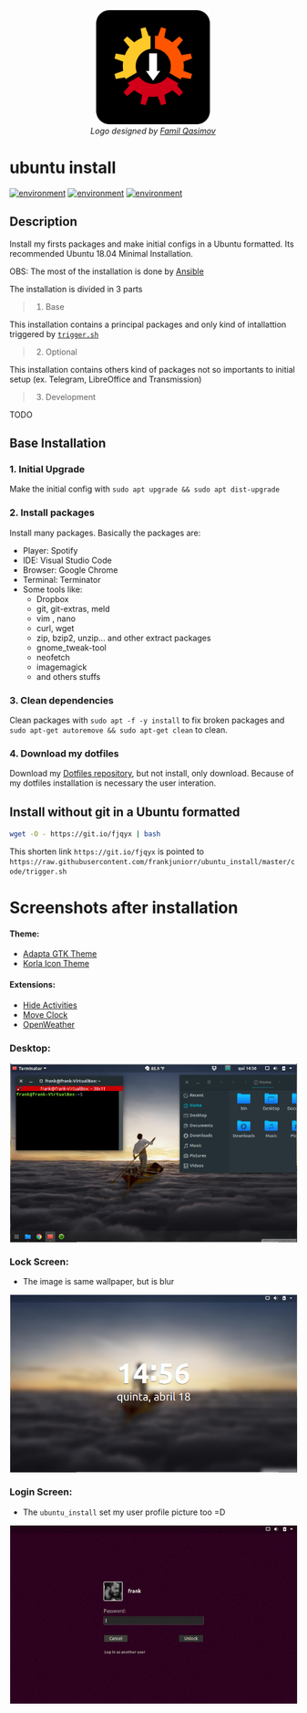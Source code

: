 <p align="center">
  <img src="logo/1024px.png" alt="ubuntu_install" height="200px">
  </br>
  <em> Logo designed by <a href="https://github.com/familqasimov">Famil Qasimov</a> </em>
</p>


ubuntu install
===========
[![environment](https://img.shields.io/badge/linux-ubuntu_18.04-orange.svg)](https://img.shields.io/badge/linux-ubuntu_18.04-orange.svg) [![environment](https://img.shields.io/badge/language-ansible-2196F3.svg)](https://img.shields.io/badge/tool-ansible-2196F3.svg) [![environment](https://img.shields.io/badge/language-shell-43A047.svg)](https://img.shields.io/badge/tool-ansible-2196F3.svg)

## Description
Install my firsts packages and make initial configs in a Ubuntu formatted. Its recommended Ubuntu 18.04 Minimal Installation.

OBS: The most of the installation is done by [Ansible](https://github.com/ansible/ansible)

The installation is divided in 3 parts

> 1. Base

This installation contains a principal packages and only kind of intallattion triggered by [``trigger.sh``](https://raw.githubusercontent.com/frankjuniorr/ubuntu_install/master/code/trigger.sh)

> 2. Optional

This installation contains others kind of packages not so importants to initial setup (ex. Telegram, LibreOffice and Transmission)

> 3. Development

TODO

## Base Installation

### 1. Initial Upgrade
Make the initial config with `sudo apt upgrade && sudo apt dist-upgrade`
### 2. Install packages
Install many packages. Basically the packages are:
- Player: Spotify
- IDE: Visual Studio Code
- Browser: Google Chrome
- Terminal: Terminator
- Some tools like: 
  - Dropbox
  - git, git-extras, meld
  - vim , nano
  - curl, wget
  - zip, bzip2, unzip... and other extract packages
  - gnome_tweak-tool
  - neofetch
  - imagemagick
  - and others stuffs

### 3. Clean dependencies
Clean packages with `sudo apt -f -y install` to fix broken packages and `sudo apt-get autoremove && sudo apt-get clean` to clean.
### 4. Download my dotfiles
Download my [Dotfiles repository](https://github.com/frankjuniorr/dotfiles), but not install, only download. Because of my dotfiles installation is necessary the user interation.

## Install without git in a Ubuntu formatted
```bash
wget -O - https://git.io/fjqyx | bash
```
This shorten link ``https://git.io/fjqyx`` is pointed to ``https://raw.githubusercontent.com/frankjuniorr/ubuntu_install/master/code/trigger.sh``

# Screenshots after installation

#### Theme:

- [Adapta GTK Theme](https://github.com/adapta-project/adapta-gtk-theme)
- [Korla Icon Theme](https://github.com/bikass/korla)

#### Extensions:

- [Hide Activities](https://extensions.gnome.org/extension/1128/hide-activities-button/)
- [Move Clock](https://extensions.gnome.org/extension/2/move-clock/)
- [OpenWeather](https://extensions.gnome.org/extension/750/openweather/)


### Desktop:

<img alt="Icon" src="screenshot/screenshot_desktop.png?raw=true" align="center" hspace="1" vspace="1">

### Lock Screen:

* The image is same wallpaper, but is blur

<img alt="Icon" src="screenshot/screenshot_lockscreen.png?raw=true" align="center" hspace="1" vspace="1">

### Login Screen:

* The ``ubuntu_install`` set my user profile picture too =D

<img alt="Icon" src="screenshot/screenshot_login.png?raw=true" align="center" hspace="1" vspace="1">
